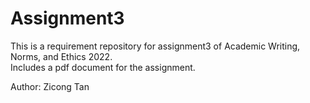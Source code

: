 # Assignment3

This is a requirement repository for assignment3 of Academic Writing, Norms, and Ethics 2022.  
Includes a pdf document for the assignment.  
  
Author: Zicong Tan
